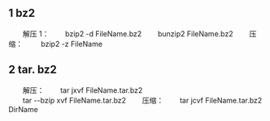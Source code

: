 ## 1 bz2 
　　解压 1：
	　　bzip2 -d FileName.bz2 
	　　bunzip2 FileName.bz2 
　　压缩：
	　　 bzip2 -z FileName 
## 2 tar. bz2 
　　解压：
		　　tar jxvf FileName.tar.bz2        
		　　tar --bzip xvf FileName.tar.bz2 
　　压缩：
	　　tar jcvf FileName.tar.bz2 DirName 
